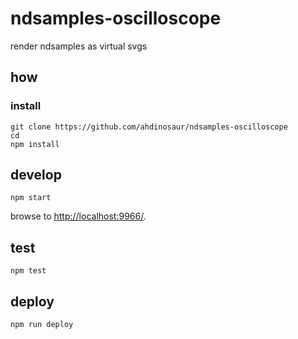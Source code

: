 
# ndsamples-oscilloscope

render ndsamples as virtual svgs

## how

### install

```
git clone https://github.com/ahdinosaur/ndsamples-oscilloscope
cd 
npm install
```

## develop

```
npm start
```

browse to <http://localhost:9966/>.

## test

```
npm test
```

## deploy

```
npm run deploy
```
